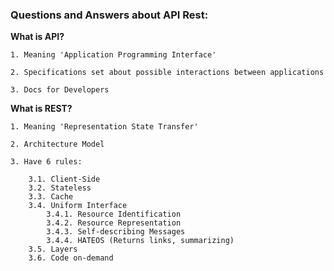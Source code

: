 ### Questions and Answers about API Rest:

**What is API?**

```
1. Meaning 'Application Programming Interface'

2. Specifications set about possible interactions between applications

3. Docs for Developers
```

**What is REST?**

```
1. Meaning 'Representation State Transfer'

2. Architecture Model

3. Have 6 rules:

    3.1. Client-Side
    3.2. Stateless
    3.3. Cache
    3.4. Uniform Interface
        3.4.1. Resource Identification
        3.4.2. Resource Representation
        3.4.3. Self-describing Messages
        3.4.4. HATEOS (Returns links, summarizing)
    3.5. Layers
    3.6. Code on-demand
```
